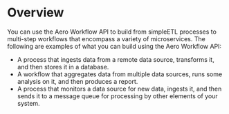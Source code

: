 # Overview

You can use the Aero Workflow API to build from simpleETL processes to
multi-step workflows that encompass a variety of microservices. The following
are examples of what you can build using the Aero Workflow API:

- A process that ingests data from a remote data source, transforms it, and
  then stores it in a database.
- A workflow that aggregates data from multiple data sources, runs some
  analysis on it, and then produces a report.
- A process that monitors a data source for new data, ingests it, and then
  sends it to a message queue for processing by other elements of your system.
